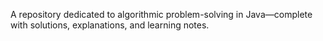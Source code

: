 A repository dedicated to algorithmic problem-solving in Java—complete with solutions, explanations, and learning notes.
